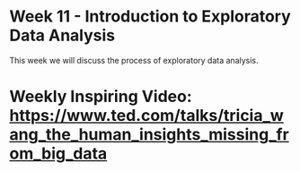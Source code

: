 # Week 11 - Introduction to Exploratory Data Analysis

This week we will discuss the process of exploratory data analysis.

# Weekly Inspiring Video: https://www.ted.com/talks/tricia_wang_the_human_insights_missing_from_big_data
